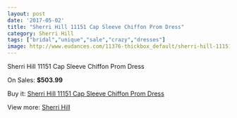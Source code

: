 ```yaml
---
layout: post
date: '2017-05-02'
title: "Sherri Hill 11151 Cap Sleeve Chiffon Prom Dress"
category: Sherri Hill
tags: ["bridal","unique","sale","crazy","dresses"]
image: http://www.eudances.com/11376-thickbox_default/sherri-hill-11151-cap-sleeve-chiffon-prom-dress.jpg
---
```

Sherri Hill 11151 Cap Sleeve Chiffon Prom Dress

On Sales: **$503.99**
<a href="https://www.eudances.com/en/sherri-hill/3619-sherri-hill-11151-cap-sleeve-chiffon-prom-dress.html"><amp-img layout="responsive" width="600" height="600" src="//www.eudances.com/11376-thickbox_default/sherri-hill-11151-cap-sleeve-chiffon-prom-dress.jpg" alt="Sherri Hill 11151 Cap Sleeve Chiffon Prom Dress 0" /></a>
<a href="https://www.eudances.com/en/sherri-hill/3619-sherri-hill-11151-cap-sleeve-chiffon-prom-dress.html"><amp-img layout="responsive" width="600" height="600" src="//www.eudances.com/11379-thickbox_default/sherri-hill-11151-cap-sleeve-chiffon-prom-dress.jpg" alt="Sherri Hill 11151 Cap Sleeve Chiffon Prom Dress 1" /></a>
<a href="https://www.eudances.com/en/sherri-hill/3619-sherri-hill-11151-cap-sleeve-chiffon-prom-dress.html"><amp-img layout="responsive" width="600" height="600" src="//www.eudances.com/11378-thickbox_default/sherri-hill-11151-cap-sleeve-chiffon-prom-dress.jpg" alt="Sherri Hill 11151 Cap Sleeve Chiffon Prom Dress 2" /></a>
<a href="https://www.eudances.com/en/sherri-hill/3619-sherri-hill-11151-cap-sleeve-chiffon-prom-dress.html"><amp-img layout="responsive" width="600" height="600" src="//www.eudances.com/11377-thickbox_default/sherri-hill-11151-cap-sleeve-chiffon-prom-dress.jpg" alt="Sherri Hill 11151 Cap Sleeve Chiffon Prom Dress 3" /></a>

Buy it: [Sherri Hill 11151 Cap Sleeve Chiffon Prom Dress](https://www.eudances.com/en/sherri-hill/3619-sherri-hill-11151-cap-sleeve-chiffon-prom-dress.html "Sherri Hill 11151 Cap Sleeve Chiffon Prom Dress")

View more: [Sherri Hill](https://www.eudances.com/en/80-Sherri-Hill "Sherri Hill")